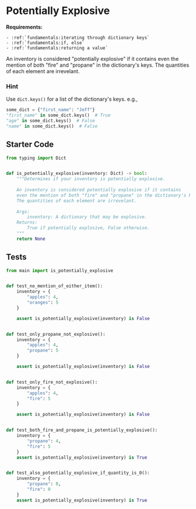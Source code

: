 # Potentially Explosive



**Requirements:**
```eval_rst
- :ref:`fundamentals:iterating through dictionary keys`
- :ref:`fundamentals:if, else`
- :ref:`fundamentals:returning a value`

```


An inventory is considered "potentially explosive" if it contains
even the mention of both "fire" and "propane" in the dictionary's keys.
The quantities of each element are irrevelant.

### Hint

Use `dict.keys()` for a list of the dictionary's keys. e.g.,

```python
some_dict = {"first_name": "Jeff"}
"first_name" in some_dict.keys()  # True
"age" in some_dict.keys()  # False
"name" in some_dict.keys()  # False
```

## Starter Code
```python
from typing import Dict


def is_potentially_explosive(inventory: Dict) -> bool:
    """Determines if your inventory is potentially explosive.
    
    An inventory is considered potentially explosive if it contains
    even the mention of both "fire" and "propane" in the dictionary's keys.
    The quantities of each element are irrevelant.
    
    Args:
        inventory: A dictionary that may be explosive.
    Returns:
        True if potentially explosive, False otherwise.
    """
    return None
```

## Tests
```python
from main import is_potentially_explosive


def test_no_mention_of_either_item():
    inventory = {
        "apples": 4,
        "oranges": 5
    }

    assert is_potentially_explosive(inventory) is False


def test_only_propane_not_explosive():
    inventory = {
        "apples": 4,
        "propane": 5
    }

    assert is_potentially_explosive(inventory) is False


def test_only_fire_not_explosive():
    inventory = {
        "apples": 4,
        "fire": 5
    }

    assert is_potentially_explosive(inventory) is False


def test_both_fire_and_propane_is_potentially_explosive():
    inventory = {
        "propane": 4,
        "fire": 5
    }
    assert is_potentially_explosive(inventory) is True


def test_also_potentially_explosive_if_quantity_is_0():
    inventory = {
        "propane": 0,
        "fire": 0
    }
    assert is_potentially_explosive(inventory) is True
```

